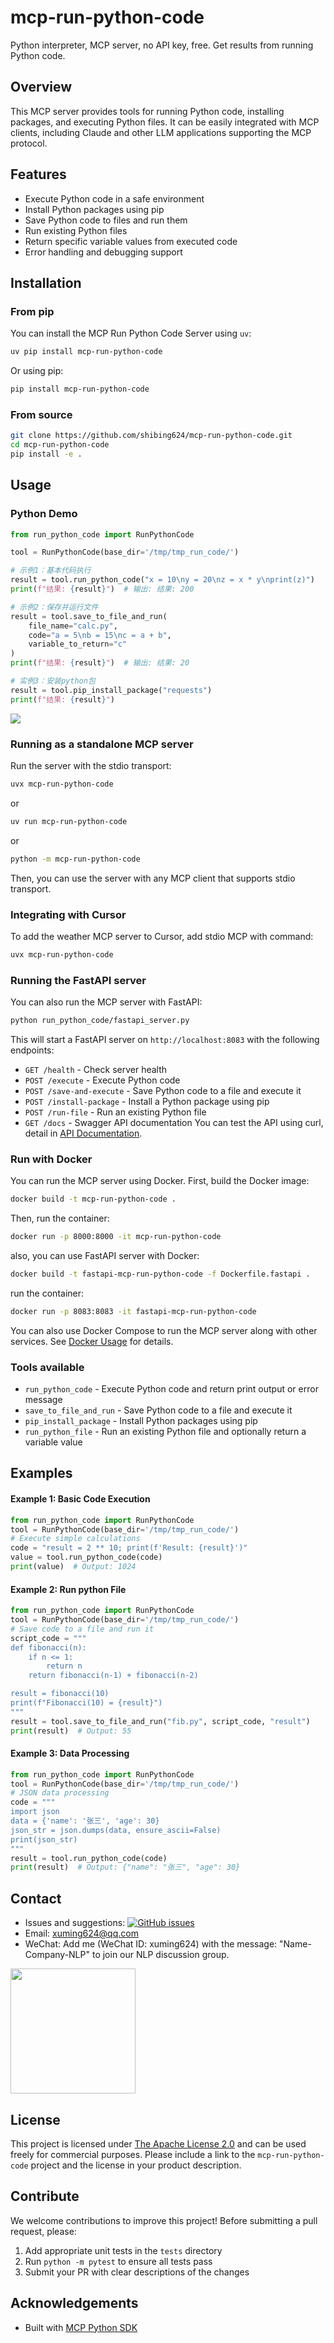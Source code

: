# mcp-run-python-code
Python interpreter, MCP server, no API key, free. Get results from running Python code.

## Overview

This MCP server provides tools for running Python code, installing packages, and executing Python files. 
It can be easily integrated with MCP clients, including Claude and other LLM applications supporting the MCP protocol.

## Features

- Execute Python code in a safe environment
- Install Python packages using pip
- Save Python code to files and run them
- Run existing Python files
- Return specific variable values from executed code
- Error handling and debugging support

## Installation

### From pip
You can install the MCP Run Python Code Server using `uv`:

```bash
uv pip install mcp-run-python-code
```

Or using pip:

```bash
pip install mcp-run-python-code
```

### From source
```bash
git clone https://github.com/shibing624/mcp-run-python-code.git
cd mcp-run-python-code
pip install -e .
```

## Usage
### Python Demo
```python
from run_python_code import RunPythonCode

tool = RunPythonCode(base_dir='/tmp/tmp_run_code/')

# 示例1：基本代码执行
result = tool.run_python_code("x = 10\ny = 20\nz = x * y\nprint(z)")
print(f"结果: {result}")  # 输出: 结果: 200

# 示例2：保存并运行文件
result = tool.save_to_file_and_run(
    file_name="calc.py",
    code="a = 5\nb = 15\nc = a + b",
    variable_to_return="c"
)
print(f"结果: {result}")  # 输出: 结果: 20

# 实例3：安装python包
result = tool.pip_install_package("requests")
print(f"结果: {result}")
```

![](https://github.com/shibing624/mcp-run-python-code/blob/main/docs/calc_demo.png)

### Running as a standalone MCP server

Run the server with the stdio transport:

```bash
uvx mcp-run-python-code
```

or

```bash
uv run mcp-run-python-code
```

or 

```bash
python -m mcp-run-python-code
```

Then, you can use the server with any MCP client that supports stdio transport.

### Integrating with Cursor

To add the weather MCP server to Cursor, add stdio MCP with command:

```bash
uvx mcp-run-python-code
```

### Running the FastAPI server
You can also run the MCP server with FastAPI:

```bash
python run_python_code/fastapi_server.py
```
This will start a FastAPI server on `http://localhost:8083` with the following endpoints:
- `GET /health` - Check server health
- `POST /execute` - Execute Python code
- `POST /save-and-execute` - Save Python code to a file and execute it
- `POST /install-package` - Install a Python package using pip
- `POST /run-file` - Run an existing Python file
- `GET /docs` - Swagger API documentation
You can test the API using curl, detail in [API Documentation](https://github.com/shibing624/mcp-run-python-code/blob/main/docs/API-DOCUMENTATION.md).

### Run with Docker

You can run the MCP server using Docker. First, build the Docker image:

```bash
docker build -t mcp-run-python-code .
```
Then, run the container:

```bash
docker run -p 8000:8000 -it mcp-run-python-code
```

also, you can use FastAPI server with Docker:

```bash
docker build -t fastapi-mcp-run-python-code -f Dockerfile.fastapi .
```
run the container:

```bash
docker run -p 8083:8083 -it fastapi-mcp-run-python-code
```
You can also use Docker Compose to run the MCP server along with other services. See [Docker Usage](https://github.com/shibing624/mcp-run-python-code/blob/main/docs/README-docker.md) for details.

### Tools available

- `run_python_code` - Execute Python code and return print output or error message
- `save_to_file_and_run` - Save Python code to a file and execute it
- `pip_install_package` - Install Python packages using pip
- `run_python_file` - Run an existing Python file and optionally return a variable value

## Examples

#### Example 1: Basic Code Execution
```python
from run_python_code import RunPythonCode
tool = RunPythonCode(base_dir='/tmp/tmp_run_code/')
# Execute simple calculations
code = "result = 2 ** 10; print(f'Result: {result}')"
value = tool.run_python_code(code)
print(value)  # Output: 1024
```

#### Example 2: Run python File
```python
from run_python_code import RunPythonCode
tool = RunPythonCode(base_dir='/tmp/tmp_run_code/')
# Save code to a file and run it
script_code = """
def fibonacci(n):
    if n <= 1:
        return n
    return fibonacci(n-1) + fibonacci(n-2)

result = fibonacci(10)
print(f"Fibonacci(10) = {result}")
"""
result = tool.save_to_file_and_run("fib.py", script_code, "result")
print(result)  # Output: 55
```

#### Example 3: Data Processing
```python
from run_python_code import RunPythonCode
tool = RunPythonCode(base_dir='/tmp/tmp_run_code/')
# JSON data processing
code = """
import json
data = {'name': '张三', 'age': 30}
json_str = json.dumps(data, ensure_ascii=False)
print(json_str)
"""
result = tool.run_python_code(code)
print(result)  # Output: {"name": "张三", "age": 30}
```


## Contact

- Issues and suggestions: [![GitHub issues](https://img.shields.io/github/issues/shibing624/mcp-run-python-code.svg)](https://github.com/shibing624/mcp-run-python-code/issues)
- Email: xuming624@qq.com
- WeChat: Add me (WeChat ID: xuming624) with the message: "Name-Company-NLP" to join our NLP discussion group.

<img src="https://github.com/shibing624/weather-forecast-server/blob/main/docs/wechat.jpeg" width="200" />


## License

This project is licensed under [The Apache License 2.0](/LICENSE) and can be used freely for commercial purposes. 
Please include a link to the `mcp-run-python-code` project and the license in your product description.
## Contribute

We welcome contributions to improve this project! Before submitting a pull request, please:

1. Add appropriate unit tests in the `tests` directory
2. Run `python -m pytest` to ensure all tests pass
3. Submit your PR with clear descriptions of the changes

## Acknowledgements

- Built with [MCP Python SDK](https://github.com/modelcontextprotocol/python-sdk) 